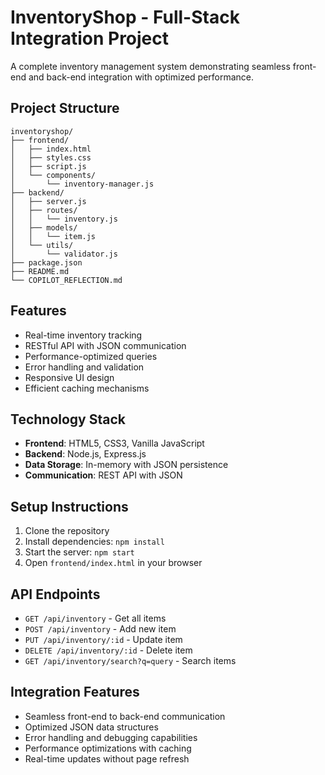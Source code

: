 # InventoryShop - Full-Stack Integration Project

A complete inventory management system demonstrating seamless front-end and back-end integration with optimized performance.

## Project Structure

```
inventoryshop/
├── frontend/
│   ├── index.html
│   ├── styles.css
│   ├── script.js
│   └── components/
│       └── inventory-manager.js
├── backend/
│   ├── server.js
│   ├── routes/
│   │   └── inventory.js
│   ├── models/
│   │   └── item.js
│   └── utils/
│       └── validator.js
├── package.json
├── README.md
└── COPILOT_REFLECTION.md
```

## Features

- Real-time inventory tracking
- RESTful API with JSON communication
- Performance-optimized queries
- Error handling and validation
- Responsive UI design
- Efficient caching mechanisms

## Technology Stack

- **Frontend**: HTML5, CSS3, Vanilla JavaScript
- **Backend**: Node.js, Express.js
- **Data Storage**: In-memory with JSON persistence
- **Communication**: REST API with JSON

## Setup Instructions

1. Clone the repository
2. Install dependencies: `npm install`
3. Start the server: `npm start`
4. Open `frontend/index.html` in your browser

## API Endpoints

- `GET /api/inventory` - Get all items
- `POST /api/inventory` - Add new item
- `PUT /api/inventory/:id` - Update item
- `DELETE /api/inventory/:id` - Delete item
- `GET /api/inventory/search?q=query` - Search items

## Integration Features

- Seamless front-end to back-end communication
- Optimized JSON data structures
- Error handling and debugging capabilities
- Performance optimizations with caching
- Real-time updates without page refresh